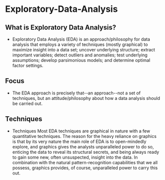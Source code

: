 # Exploratory-Data-Analysis
## What is Exploratory Data Analysis?
- Exploratory Data Analysis (EDA) is an approach/philosophy for data analysis that employs a variety of techniques (mostly graphical) to
maximize insight into a data set;
uncover underlying structure;
extract important variables;
detect outliers and anomalies;
test underlying assumptions;
develop parsimonious models; and
determine optimal factor settings.

## Focus
- The EDA approach is precisely that--an approach--not a set of techniques, but an attitude/philosophy about how a data analysis should be carried out.

## Techniques
- Techniques	Most EDA techniques are graphical in nature with a few quantitative techniques. 
The reason for the heavy reliance on graphics is that by its very nature the main role of EDA is to open-mindedly explore, 
and graphics gives the analysts unparalleled power to do so, enticing the data to reveal its structural secrets, 
and being always ready to gain some new, often unsuspected, insight into the data. 
In combination with the natural pattern-recognition capabilities that we all possess, graphics provides, of course, unparalleled power to carry this out.
